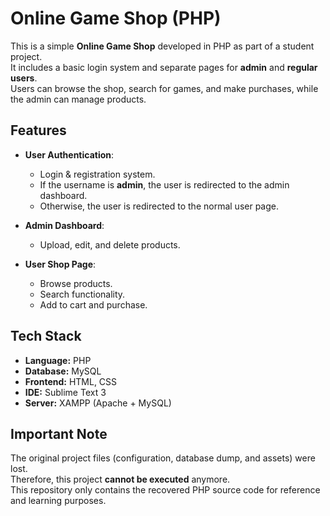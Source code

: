 ﻿# Online Game Shop (PHP)

This is a simple **Online Game Shop** developed in PHP as part of a student project.  
It includes a basic login system and separate pages for **admin** and **regular users**.  
Users can browse the shop, search for games, and make purchases, while the admin can manage products.

## Features

- **User Authentication**:

  - Login & registration system.
  - If the username is **admin**, the user is redirected to the admin dashboard.
  - Otherwise, the user is redirected to the normal user page.

- **Admin Dashboard**:

  - Upload, edit, and delete products.

- **User Shop Page**:
  - Browse products.
  - Search functionality.
  - Add to cart and purchase.

## Tech Stack

- **Language:** PHP
- **Database:** MySQL
- **Frontend:** HTML, CSS
- **IDE:** Sublime Text 3
- **Server:** XAMPP (Apache + MySQL)

## Important Note

The original project files (configuration, database dump, and assets) were lost.  
Therefore, this project **cannot be executed** anymore.  
This repository only contains the recovered PHP source code for reference and learning purposes.
